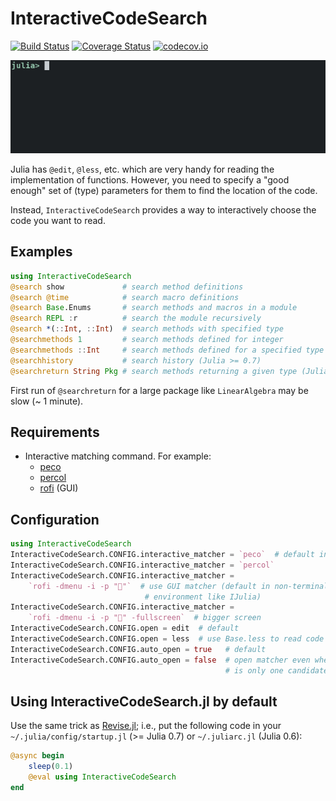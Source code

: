 # InteractiveCodeSearch

[![Build Status][travis-img]][travis-url]
[![Coverage Status][coveralls-img]][coveralls-url]
[![codecov.io][codecov-img]][codecov-url]

![gif animation](search.gif "Searching code using @search")

Julia has `@edit`, `@less`, etc. which are very handy for reading the
implementation of functions.  However, you need to specify a "good
enough" set of (type) parameters for them to find the location of the
code.

Instead, `InteractiveCodeSearch` provides a way to interactively
choose the code you want to read.


## Examples

```julia
using InteractiveCodeSearch
@search show             # search method definitions
@search @time            # search macro definitions
@search Base.Enums       # search methods and macros in a module
@search REPL :r          # search the module recursively
@search *(::Int, ::Int)  # search methods with specified type
@searchmethods 1         # search methods defined for integer
@searchmethods ::Int     # search methods defined for a specified type
@searchhistory           # search history (Julia >= 0.7)
@searchreturn String Pkg # search methods returning a given type (Julia >= 0.7)
```

First run of `@searchreturn` for a large package like `LinearAlgebra`
may be slow (~ 1 minute).


## Requirements

* Interactive matching command.  For example:
  * [peco](https://github.com/peco/peco)
  * [percol](https://github.com/mooz/percol)
  * [rofi](https://github.com/DaveDavenport/rofi) (GUI)


## Configuration

```julia
using InteractiveCodeSearch
InteractiveCodeSearch.CONFIG.interactive_matcher = `peco`  # default in terminal
InteractiveCodeSearch.CONFIG.interactive_matcher = `percol`
InteractiveCodeSearch.CONFIG.interactive_matcher =
    `rofi -dmenu -i -p "🔎"`  # use GUI matcher (default in non-terminal
                              # environment like IJulia)
InteractiveCodeSearch.CONFIG.interactive_matcher =
    `rofi -dmenu -i -p "🔎" -fullscreen`  # bigger screen
InteractiveCodeSearch.CONFIG.open = edit  # default
InteractiveCodeSearch.CONFIG.open = less  # use Base.less to read code
InteractiveCodeSearch.CONFIG.auto_open = true   # default
InteractiveCodeSearch.CONFIG.auto_open = false  # open matcher even when there
                                                # is only one candidate
```


## Using InteractiveCodeSearch.jl by default

Use the same trick as
[Revise.jl](https://github.com/timholy/Revise.jl/tree/v0.6); i.e., put
the following code in your `~/.julia/config/startup.jl` (>= Julia 0.7)
or `~/.juliarc.jl` (Julia 0.6):

```julia
@async begin
    sleep(0.1)
    @eval using InteractiveCodeSearch
end
```

[travis-img]: https://travis-ci.org/tkf/InteractiveCodeSearch.jl.svg?branch=master
[travis-url]: https://travis-ci.org/tkf/InteractiveCodeSearch.jl
[coveralls-img]: https://coveralls.io/repos/tkf/InteractiveCodeSearch.jl/badge.svg?branch=master&service=github
[coveralls-url]: https://coveralls.io/github/tkf/InteractiveCodeSearch.jl?branch=master
[codecov-img]: http://codecov.io/github/tkf/InteractiveCodeSearch.jl/coverage.svg?branch=master
[codecov-url]: http://codecov.io/github/tkf/InteractiveCodeSearch.jl?branch=master
